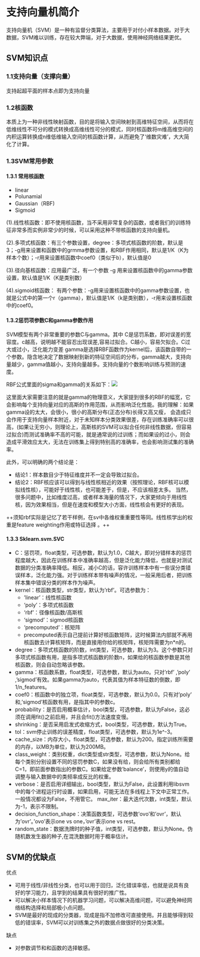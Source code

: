 # 支持向量机简介
支持向量机（SVM）是一种有监督分类算法，主要用于对付小样本数据。对于大数据，SVM难以训练，存在较大弊端，对于大数据，使用神经网络结果更优。
## SVM知识点
### 1.1支持向量（支撑向量）

支持起超平面的样本点即为支持向量
### 1.2核函数

本质上为一种非线性映射函数，目的是将输入空间映射到高维特征空间，从而将在低维线性不可分的模式转换成高维线性可分的模式，同时核函数将m维高维空间的内积运算转换成n维低维输入空间的核函数计算，从而避免了‘维数灾难’，大大简化了计算。
### 1.3SVM常用参数
#### 1.3.1 常用核函数
+ linear 
+ Polunamial
+ Gaussian（RBF)
+ Sigmoid
  
(1).线性核函数：即不使用核函数，当不采用非常复杂的函数，或者我们的训练特征非常多而实例非常少的时候，可以采用这种不带核函数的支持向量机。

(2).多项式核函数：有三个参数设置，degree：多项式核函数的阶数，默认是3；-g用来设置和函数中的grmma参数设置，和RBF作用相同，默认是1/K（K为样本个数）；-r用来设置核函数中coef0（类似于b），默认值是0

(3).径向基核函数：应用最广泛，有一个参数 -g 用来设置核函数中的gamma参数设置，默认值是1/K（K是类别数）

(4).sigmoid核函数：
有两个参数：-g用来设置核函数中的gamma参数设置，也就是公式中的第一个r（gamma），默认值是1/K（k是类别数），-r用来设置核函数中的coef0。

#### 1.3.2惩罚项参数C和gamma参数作用
SVM模型有两个非常重要的参数C与gamma。其中 C是惩罚系数，即对误差的宽容度。c越高，说明越不能容忍出现误差,容易过拟合。C越小，容易欠拟合。C过大或过小，泛化能力变差
 gamma是选择RBF函数作为kernel后，该函数自带的一个参数。隐含地决定了数据映射到新的特征空间后的分布，gamma越大，支持向量越少，gamma值越小，支持向量越多。支持向量的个数影响训练与预测的速度。
 
 RBF公式里面的sigma和gamma的关系如下：![](http://img.blog.csdn.net/20150606105930104?watermark/2/text/aHR0cDovL2Jsb2cuY3Nkbi5uZXQvbHVqaWFuZG9uZzE=/font/5a6L5L2T/fontsize/400/fill/I0JBQkFCMA==/dissolve/70/gravity/Center)
 
 
这里面大家需要注意的就是gamma的物理意义，大家提到很多的RBF的幅宽，它会影响每个支持向量对应的高斯的作用范围，从而影响泛化性能。我的理解：如果gamma设的太大，会很小，很小的高斯分布(正态分布)长得又高又瘦， 会造成只会作用于支持向量样本附近，对于未知样本分类效果很差，存在训练准确率可以很高，(如果让无穷小，则理论上，高斯核的SVM可以拟合任何非线性数据，但容易过拟合)而测试准确率不高的可能，就是通常说的过训练；而如果设的过小，则会造成平滑效应太大，无法在训练集上得到特别高的准确率，也会影响测试集的准确率。

 
此外，可以明确的两个结论是：
+ 结论1：样本数目少于特征维度并不一定会导致过拟合。
 + 结论2：RBF核应该可以得到与线性核相近的效果（按照理论，RBF核可以模拟线性核），可能好于线性核，也可能差于，但是，不应该相差太多。
当然，很多问题中，比如维度过高，或者样本海量的情况下，大家更倾向于用线性核，因为效果相当，但是在速度和模型大小方面，线性核会有更好的表现。


++须知rbf实际是记忆了若干样例，在sv中各维权重重要性等同。线性核学出的权重是feature weighting作用或特征选择 。++

#### 1.3.3 Sklearn.svm.SVC

+ C：惩罚项，float类型，可选参数，默认为1.0，C越大，即对分错样本的惩罚程度越大，因此在训练样本中准确率越高，但是泛化能力降低，也就是对测试数据的分类准确率降低。相反，减小C的话，容许训练样本中有一些误分类错误样本，泛化能力强。对于训练样本带有噪声的情况，一般采用后者，把训练样本集中错误分类的样本作为噪声。
+ kernel：核函数类型，str类型，默认为’rbf’。可选参数为：
   + ’linear’：线性核函数
   + ‘poly’：多项式核函数
   + ‘rbf’：径像核函数/高斯核
   + ‘sigmod’：sigmod核函数
   + ‘precomputed’：核矩阵
   + precomputed表示自己提前计算好核函数矩阵，这时候算法内部就不再用核函数去计算核矩阵，而是直接用你给的核矩阵，核矩阵需要为n*n的。
+ degree：多项式核函数的阶数，int类型，可选参数，默认为3。这个参数只对多项式核函数有用，是指多项式核函数的阶数n，如果给的核函数参数是其他核函数，则会自动忽略该参数。
+ gamma：核函数系数，float类型，可选参数，默认为auto。只对’rbf’ ,’poly’ ,’sigmod’有效。如果gamma为auto，代表其值为样本特征数的倒数，即1/n_features。
+ coef0：核函数中的独立项，float类型，可选参数，默认为0.0。只有对’poly’ 和,’sigmod’核函数有用，是指其中的参数c。
+ probability：是否启用概率估计，bool类型，可选参数，默认为False，这必须在调用fit()之前启用，并且会fit()方法速度变慢。
+ shrinking：是否采用启发式收缩方式，bool类型，可选参数，默认为True。
+ tol：svm停止训练的误差精度，float类型，可选参数，默认为1e^-3。
+ cache_size：内存大小，float类型，可选参数，默认为200。指定训练所需要的内存，以MB为单位，默认为200MB。
+ class_weight：类别权重，dict类型或str类型，可选参数，默认为None。给每个类别分别设置不同的惩罚参数C，如果没有给，则会给所有类别都给C=1，即前面参数指出的参数C。如果给定参数’balance’，则使用y的值自动调整与输入数据中的类频率成反比的权重。
+ verbose：是否启用详细输出，bool类型，默认为False，此设置利用libsvm中的每个进程运行时设置，如果启用，可能无法在多线程上下文中正常工作。一般情况都设为False，不用管它。
max_iter：最大迭代次数，int类型，默认为-1，表示不限制。
+ decision_function_shape：决策函数类型，可选参数’ovo’和’ovr’，默认为’ovr’。’ovo’表示one vs one，’ovr’表示one vs rest。
+ random_state：数据洗牌时的种子值，int类型，可选参数，默认为None。伪随机数发生器的种子,在混洗数据时用于概率估计。


## SVM的优缺点
优点
+ 可用于线性/非线性分类，也可以用于回归，泛化错误率低，也就是说具有良好的学习能力，且学到的结果具有很好的推广性。
+ 可以解决小样本情况下的机器学习问题，可以解决高维问题，可以避免神经网络结构选择和局部极小点问题。
+ SVM是最好的现成的分类器，现成是指不加修改可直接使用。并且能够得到较低的错误率，SVM可以对训练集之外的数据点做很好的分类决策。

缺点
+ 对参数调节和和函数的选择敏感。